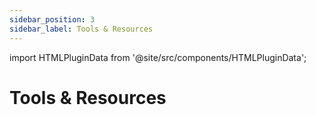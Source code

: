 ```yaml
---
sidebar_position: 3
sidebar_label: Tools & Resources
---
```


import HTMLPluginData from '@site/src/components/HTMLPluginData';

# Tools & Resources

<HTMLPluginData pluginName='awesome-list-parser' dataFieldName='parsedList'/>
